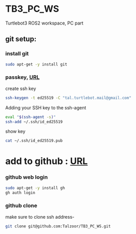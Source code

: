 # TB3_PC_WS
Turtlebot3 ROS2 workspace, PC part

## git setup: 

### install git

```bash  
sudo apt-get -y install git
```

### passkey, [URL](https://docs.github.com/en/authentication/connecting-to-github-with-ssh/generating-a-new-ssh-key-and-adding-it-to-the-ssh-agent)

create ssh key

```bash  
ssh-keygen -t ed25519 -C "tal.turtlebot.mail@gmail.com"
```

Adding your SSH key to the ssh-agent

```bash
eval "$(ssh-agent -s)"
ssh-add ~/.ssh/id_ed25519
```

show key

```bash
cat ~/.ssh/id_ed25519.pub
```

# add to github : [URL](https://github.com/settings/keys)

### github web login

```bash  
sudo apt-get -y install gh
gh auth login
```

### github clone

make sure to clone ssh address-

```bash  
git clone git@github.com:Talzoor/TB3_PC_WS.git
```